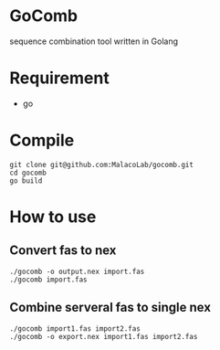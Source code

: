 # GoComb
sequence combination tool written in Golang

# Requirement

- go

# Compile
```
git clone git@github.com:MalacoLab/gocomb.git
cd gocomb
go build
```

# How to use

## Convert fas to nex
```
./gocomb -o output.nex import.fas
./gocomb import.fas
```

## Combine serveral fas to single nex

```
./gocomb import1.fas import2.fas
./gocomb -o export.nex import1.fas import2.fas
```
